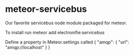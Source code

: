 meteor-servicebus
=================

Our favorite servicebus node module packaged for meteor.

To install run meteor add electronifie:servicebus

Define a property in Meteor.settings called { "amqp": { "url": "amqp://localhost" } }